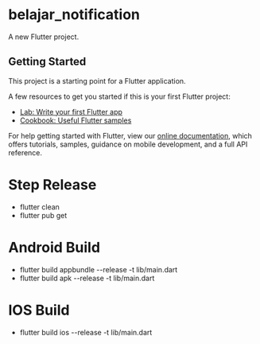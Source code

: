 # belajar_notification

A new Flutter project.

## Getting Started

This project is a starting point for a Flutter application.

A few resources to get you started if this is your first Flutter project:

- [Lab: Write your first Flutter app](https://flutter.dev/docs/get-started/codelab)
- [Cookbook: Useful Flutter samples](https://flutter.dev/docs/cookbook)

For help getting started with Flutter, view our
[online documentation](https://flutter.dev/docs), which offers tutorials,
samples, guidance on mobile development, and a full API reference.

# Step Release
- flutter clean
- flutter pub get

# Android Build
- flutter build appbundle --release -t lib/main.dart
- flutter build apk --release -t lib/main.dart


# IOS Build
- flutter build ios --release -t lib/main.dart